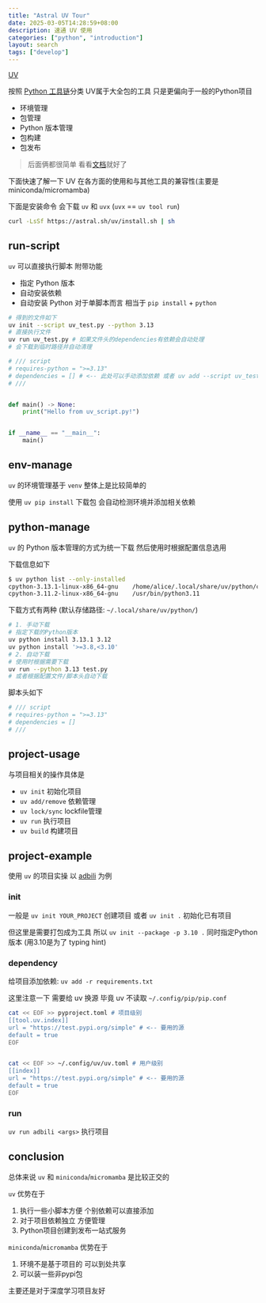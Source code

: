 ```yaml
---
title: "Astral UV Tour"
date: 2025-03-05T14:28:59+08:00
description: 速通 UV 使用
categories: ["python", "introduction"]
layout: search
tags: ["develop"]
---
```


[UV](https://docs.astral.sh/uv/)

按照 [Python 工具链](/post/2025-02/python-ecosystem/)分类 UV属于大全包的工具 只是更偏向于一般的Python项目
- 环境管理
- 包管理
- Python 版本管理
- 包构建
- 包发布

> 后面俩都很简单 看看[文档][1]就好了

下面快速了解一下 UV 在各方面的使用和与其他工具的兼容性(主要是miniconda/micromamba)

下面是安装命令 会下载 `uv` 和 `uvx` (`uvx` == `uv tool run`)

```bash
curl -LsSf https://astral.sh/uv/install.sh | sh
```

## run-script

`uv` 可以直接执行脚本 附带功能
- 指定 Python 版本
- 自动安装依赖
- 自动安装 Python
对于单脚本而言 相当于 `pip install` + `python`

```bash
# 得到的文件如下
uv init --script uv_test.py --python 3.13
# 直接执行文件
uv run uv_test.py # 如果文件头的dependencies有依赖会自动处理
# 会下载到临时路径并自动清理
```

```python
# /// script
# requires-python = ">=3.13"
# dependencies = [] # <-- 此处可以手动添加依赖 或者 uv add --script uv_test.py 'requests' 添加依赖
# ///


def main() -> None:
    print("Hello from uv_script.py!")


if __name__ == "__main__":
    main()
```

## env-manage

`uv` 的环境管理基于 `venv` 整体上是比较简单的

使用 `uv pip install` 下载包 会自动检测环境并添加相关依赖

## python-manage

`uv` 的 Python 版本管理的方式为统一下载 然后使用时根据配置信息选用

下载信息如下
```bash
$ uv python list --only-installed
cpython-3.13.1-linux-x86_64-gnu    /home/alice/.local/share/uv/python/cpython-3.13.1-linux-x86_64-gnu/bin/python3.13
cpython-3.11.2-linux-x86_64-gnu    /usr/bin/python3.11
```

下载方式有两种 (默认存储路径: `~/.local/share/uv/python/`)
```bash
# 1. 手动下载
# 指定下载的Python版本
uv python install 3.13.1 3.12
uv python install '>=3.8,<3.10'
# 2. 自动下载
# 使用时根据需要下载
uv run --python 3.13 test.py
# 或者根据配置文件/脚本头自动下载
```

脚本头如下

```python
# /// script
# requires-python = ">=3.13"
# dependencies = []
# ///
```

## project-usage

与项目相关的操作具体是
- `uv init` 初始化项目
- `uv add/remove` 依赖管理
- `uv lock/sync` lockfile管理
- `uv run` 执行项目
- `uv build` 构建项目

## project-example

使用 `uv` 的项目实操 以 [adbili][2] 为例

### init

一般是 `uv init YOUR_PROJECT` 创建项目 或者 `uv init .` 初始化已有项目

但这里是需要打包成为工具 所以 `uv init --package -p 3.10 .` 同时指定Python版本 (用3.10是为了 typing hint)

### dependency

给项目添加依赖: `uv add -r requirements.txt`

这里注意一下 需要给 uv 换源 毕竟 uv 不读取 `~/.config/pip/pip.conf`

```bash
cat << EOF >> pyproject.toml # 项目级别
[[tool.uv.index]]
url = "https://test.pypi.org/simple" # <-- 要用的源
default = true
EOF


cat << EOF >> ~/.config/uv/uv.toml # 用户级别
[[index]]
url = "https://test.pypi.org/simple" # <-- 要用的源
default = true
EOF
```

### run

`uv run adbili <args>` 执行项目


## conclusion

总体来说 `uv` 和 `miniconda`/`micromamba` 是比较正交的

`uv` 优势在于
1. 执行一些小脚本方便 个别依赖可以直接添加
2. 对于项目依赖独立 方便管理
3. Python项目创建到发布一站式服务

`miniconda`/`micromamba` 优势在于
1. 环境不是基于项目的 可以到处共享
2. 可以装一些非pypi包

主要还是对于深度学习项目友好

[1]: https://docs.astral.sh/uv/guides/package/
[2]: https://github.com/HUGHNew/adbili/commit/21cf9d264c5472da6749c38332328d79e6398cfa